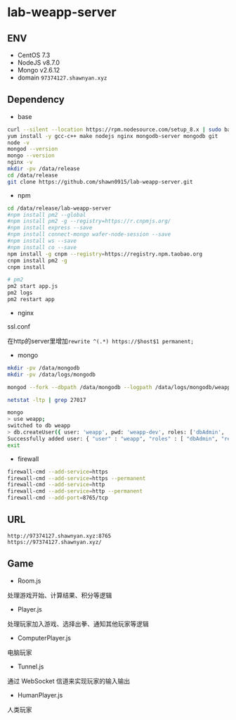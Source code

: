 # lab-weapp-server

## ENV

- CentOS 7.3
- NodeJS v8.7.0
- Mongo v2.6.12
- domain `97374127.shawnyan.xyz`

## Dependency

- base
```bash
curl --silent --location https://rpm.nodesource.com/setup_8.x | sudo bash -
yum install -y gcc-c++ make nodejs nginx mongodb-server mongodb git
node -v
mongod --version
mongo --version
nginx -v
mkdir -pv /data/release
cd /data/release
git clone https://github.com/shawn0915/lab-weapp-server.git
```

- npm
```bash
cd /data/release/lab-weapp-server
#npm install pm2 --global
#npm install pm2 -g --registry=https://r.cnpmjs.org/
#npm install express --save
#npm install connect-mongo wafer-node-session --save
#npm install ws --save
#npm install co --save
npm install -g cnpm --registry=https://registry.npm.taobao.org
cnpm install pm2 -g
cnpm install

# pm2
pm2 start app.js
pm2 logs
pm2 restart app
```

- nginx

ssl.conf

在http的server里增加`rewrite ^(.*) https://$host$1 permanent;`


- mongo
```bash
mkdir -pv /data/mongodb
mkdir -pv /data/logs/mongodb

mongod --fork --dbpath /data/mongodb --logpath /data/logs/mongodb/weapp.log

netstat -ltp | grep 27017

mongo
> use weapp;
switched to db weapp
> db.createUser({ user: 'weapp', pwd: 'weapp-dev', roles: ['dbAdmin', 'readWrite']});
Successfully added user: { "user" : "weapp", "roles" : [ "dbAdmin", "readWrite" ] }
exit
```

- firewall

```bash
firewall-cmd --add-service=https
firewall-cmd --add-service=https --permanent
firewall-cmd --add-service=http
firewall-cmd --add-service=http --permanent
firewall-cmd --add-port=8765/tcp
```


## URL

```
http://97374127.shawnyan.xyz:8765
https://97374127.shawnyan.xyz/
```

## Game

- Room.js

处理游戏开始、计算结果、积分等逻辑

- Player.js

处理玩家加入游戏、选择出拳、通知其他玩家等逻辑

- ComputerPlayer.js

电脑玩家

- Tunnel.js

通过 WebSocket 信道来实现玩家的输入输出

- HumanPlayer.js

人类玩家